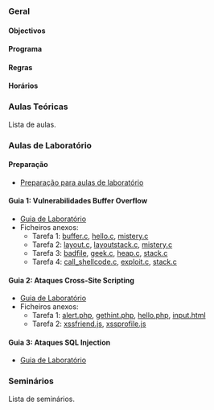 ### Geral

#### Objectivos

#### Programa

#### Regras

#### Horários


### Aulas Teóricas

Lista de aulas.


### Aulas de Laboratório

#### Preparação

* [Preparação para aulas de laboratório](labs/instrucoes.md)

#### Guia 1: Vulnerabilidades Buffer Overflow

* [Guia de Laboratório](labs/guia1/guia1.pdf)
* Ficheiros anexos:
  * Tarefa 1: [buffer.c](labs/guia1/anexos/tarefa1/buffer.c), [hello.c](labs/guia1/anexos/tarefa1/hello.c), [mistery.c](labs/guia1/anexos/tarefa1/mistery.c)
  * Tarefa 2: [layout.c](labs/guia1/anexos/tarefa2/layout.c), [layoutstack.c](labs/guia1/anexos/tarefa2/layoutstack.c), [mistery.c](labs/guia1/anexos/tarefa2/mistery.c)
  * Tarefa 3: [badfile](labs/guia1/anexos/tarefa3/badfile), [geek.c](labs/guia1/anexos/tarefa3/geek.c), [heap.c](labs/guia1/anexos/tarefa3/heap.c), [stack.c](labs/guia1/anexos/tarefa3/stack.c)
  * Tarefa 4: [call_shellcode.c](labs/guia1/anexos/tarefa4/call_shellcode.c), [exploit.c](labs/guia1/anexos/tarefa4/exploit.c), [stack.c](labs/guia1/anexos/tarefa4/stack.c)


#### Guia 2: Ataques Cross-Site Scripting

* [Guia de Laboratório](labs/guia2/guia2.pdf)
* Ficheiros anexos:
  * Tarefa 1: [alert.php](labs/guia2/anexos/tarefa1/alert.php), [gethint.php](labs/guia2/anexos/tarefa1/gethint.php), [hello.php](labs/guia2/anexos/tarefa1/hello.php), [input.html](labs/guia2/anexos/tarefa1/input.html)
  * Tarefa 2: [xssfriend.js](labs/guia2/anexos/tarefa2/xssfriend.js), [xssprofile.js](labs/guia2/anexos/tarefa2/xssprofile.js)


#### Guia 3: Ataques SQL Injection

* [Guia de Laboratório](labs/guia3/guia3.pdf)


### Seminários

Lista de seminários.
